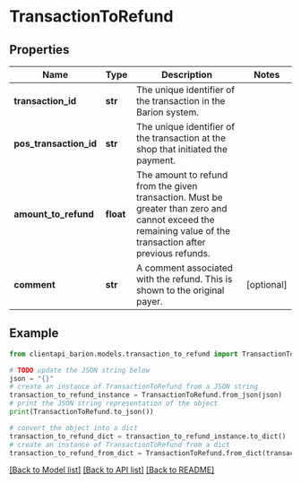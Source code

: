 # TransactionToRefund


## Properties

Name | Type | Description | Notes
------------ | ------------- | ------------- | -------------
**transaction_id** | **str** | The unique identifier of the transaction in the Barion system. | 
**pos_transaction_id** | **str** | The unique identifier of the transaction at the shop that initiated the payment. | 
**amount_to_refund** | **float** | The amount to refund from the given transaction. Must be greater than zero and cannot exceed the remaining value of the transaction after previous refunds. | 
**comment** | **str** | A comment associated with the refund. This is shown to the original payer. | [optional] 

## Example

```python
from clientapi_barion.models.transaction_to_refund import TransactionToRefund

# TODO update the JSON string below
json = "{}"
# create an instance of TransactionToRefund from a JSON string
transaction_to_refund_instance = TransactionToRefund.from_json(json)
# print the JSON string representation of the object
print(TransactionToRefund.to_json())

# convert the object into a dict
transaction_to_refund_dict = transaction_to_refund_instance.to_dict()
# create an instance of TransactionToRefund from a dict
transaction_to_refund_from_dict = TransactionToRefund.from_dict(transaction_to_refund_dict)
```
[[Back to Model list]](../README.md#documentation-for-models) [[Back to API list]](../README.md#documentation-for-api-endpoints) [[Back to README]](../README.md)



